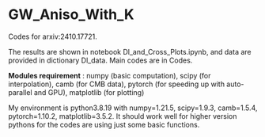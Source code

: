 # GW_Aniso_With_K
Codes for arxiv:2410.17721.

The results are shown in notebook Dl_and_Cross_Plots.ipynb, and data are provided in dictionary Dl_data. Main codes are in Codes.

**Modules requirement** : numpy (basic computation), scipy (for interpolation), camb (for CMB data), pytorch (for speeding up with auto-parallel and GPU), matplotlib (for plotting)

My environment is python3.8.19 with numpy=1.21.5, scipy=1.9.3, camb=1.5.4, pytorch=1.10.2, matplotlib=3.5.2. It should work well for higher version pythons for the codes are using just some basic functions.